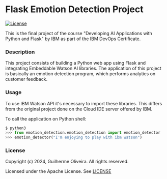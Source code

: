 # Flask Emotion Detection Project

[![License](https://img.shields.io/badge/License-Apache-yellow.svg)](https://opensource.org/license/apache-2-0)

This is the final project of the course "Developing AI Applications with Python and Flask" by IBM as part of the IBM DevOps Certificate.

### Description

This project consists of building a Python web app using Flask and integrating Embeddable Watson AI libraries. The application of this project is basically an emotion detection program, which performs analytics on customer feedback.

### Usage

To use IBM Watson API it's necessary to import these libraries. This differs from the original project done on the Cloud IDE server offered by IBM.

To call the application on Python shell:

```python
$ python3
>>> from emotion_detection.emotion_detection import emotion_detector
>>> emotion_detector("I'm enjoying to play with ibm watson")
```


### License

Copyright (c) 2024, Guilherme Oliveira. All rights reserved.

Licensed under the Apache License. See [LICENSE](LICENSE)
